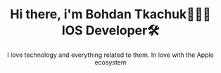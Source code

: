 <h1 align="center">Hi there, i'm Bohdan Tkachuk👨🏻‍💻<br/>IOS Developer🛠</h1>
<p align="center">I love technology and everything related to them. In love with the Apple ecosystem</p>


<!--
**Prefect1109/Prefect1109** is a ✨ _special_ ✨ repository because its `README.md` (this file) appears on your GitHub profile.

Here are some ideas to get you started:

- 🔭 I’m currently working on ...
- 🌱 I’m currently learning ...
- 👯 I’m looking to collaborate on ...
- 🤔 I’m looking for help with ...
- 💬 Ask me about ...
- 📫 How to reach me: ...
- 😄 Pronouns: ...
- ⚡ Fun fact: ...
-->
